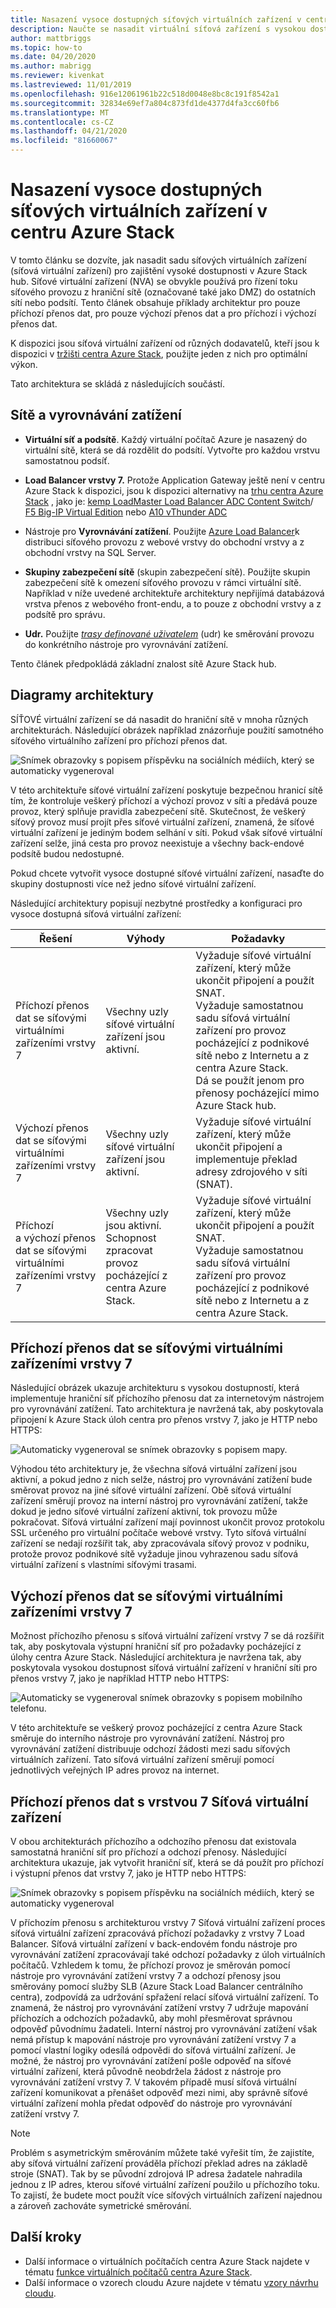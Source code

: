 ```yaml
---
title: Nasazení vysoce dostupných síťových virtuálních zařízení v centru Azure Stack
description: Naučte se nasadit virtuální síťová zařízení s vysokou dostupností na Azure Stack hub.
author: mattbriggs
ms.topic: how-to
ms.date: 04/20/2020
ms.author: mabrigg
ms.reviewer: kivenkat
ms.lastreviewed: 11/01/2019
ms.openlocfilehash: 916e12061961b22c518d0048e8bc8c191f8542a1
ms.sourcegitcommit: 32834e69ef7a804c873fd1de4377d4fa3cc60fb6
ms.translationtype: MT
ms.contentlocale: cs-CZ
ms.lasthandoff: 04/21/2020
ms.locfileid: "81660067"
---
```

# <a name="deploy-highly-available-network-virtual-appliances-on-azure-stack-hub"></a>Nasazení vysoce dostupných síťových virtuálních zařízení v centru Azure Stack

V tomto článku se dozvíte, jak nasadit sadu síťových virtuálních zařízení (síťová virtuální zařízení) pro zajištění vysoké dostupnosti v Azure Stack hub. Síťové virtuální zařízení (NVA) se obvykle používá pro řízení toku síťového provozu z hraniční sítě (označované také jako DMZ) do ostatních sítí nebo podsítí. Tento článek obsahuje příklady architektur pro pouze příchozí přenos dat, pro pouze výchozí přenos dat a pro příchozí i výchozí přenos dat.

K dispozici jsou síťová virtuální zařízení od různých dodavatelů, kteří jsou k dispozici v [tržišti centra Azure Stack](https://docs.microsoft.com/azure-stack/operator/azure-stack-marketplace-azure-items), použijte jeden z nich pro optimální výkon.

Tato architektura se skládá z následujících součástí.

## <a name="networking-and-load-balancing"></a>Sítě a vyrovnávání zatížení

-   **Virtuální síť a podsítě**. Každý virtuální počítač Azure je nasazený do virtuální sítě, která se dá rozdělit do podsítí. Vytvořte pro každou vrstvu samostatnou podsíť.

-   **Load Balancer vrstvy 7.** Protože Application Gateway ještě není v centru Azure Stack k dispozici, jsou k dispozici alternativy na [trhu centra Azure Stack](https://docs.microsoft.com/azure-stack/operator/azure-stack-marketplace-azure-items) , jako je: [kemp LoadMaster Load Balancer ADC Content Switch](https://azuremarketplace.microsoft.com/marketplace/apps/kemptech.vlm-azure)/ [F5 Big-IP Virtual Edition](https://azuremarketplace.microsoft.com/marketplace/apps/f5-networks.f5-big-ip-best) nebo [A10 vThunder ADC](https://azuremarketplace.microsoft.com/marketplace/apps/a10networks.vthunder-414-gr1)

-   Nástroje pro **Vyrovnávání zatížení**. Použijte [Azure Load Balancer](https://docs.microsoft.com/azure/load-balancer/load-balancer-overview)k distribuci síťového provozu z webové vrstvy do obchodní vrstvy a z obchodní vrstvy na SQL Server.

-   **Skupiny zabezpečení sítě** (skupin zabezpečení sítě). Použijte skupin zabezpečení sítě k omezení síťového provozu v rámci virtuální sítě. Například v níže uvedené architektuře architektury nepřijímá databázová vrstva přenos z webového front-endu, a to pouze z obchodní vrstvy a z podsítě pro správu.

-   **Udr.** Použijte [*trasy definované uživatelem*](https://docs.microsoft.com/azure/virtual-network/virtual-networks-udr-overview/) (udr) ke směrování provozu do konkrétního nástroje pro vyrovnávání zatížení.

Tento článek předpokládá základní znalost sítě Azure Stack hub.

## <a name="architecture-diagrams"></a>Diagramy architektury

SÍŤOVÉ virtuální zařízení se dá nasadit do hraniční sítě v mnoha různých architekturách. Následující obrázek například znázorňuje použití samotného síťového virtuálního zařízení pro příchozí přenos dat.

![Snímek obrazovky s popisem příspěvku na sociálních médiích, který se automaticky vygeneroval](./media/iaas-architecture-nva-architecture/image1.png)

V této architektuře síťové virtuální zařízení poskytuje bezpečnou hranicí sítě tím, že kontroluje veškerý příchozí a výchozí provoz v síti a předává pouze provoz, který splňuje pravidla zabezpečení sítě. Skutečnost, že veškerý síťový provoz musí projít přes síťové virtuální zařízení, znamená, že síťové virtuální zařízení je jediným bodem selhání v síti. Pokud však síťové virtuální zařízení selže, jiná cesta pro provoz neexistuje a všechny back-endové podsítě budou nedostupné.

Pokud chcete vytvořit vysoce dostupné síťové virtuální zařízení, nasaďte do skupiny dostupnosti více než jedno síťové virtuální zařízení.

Následující architektury popisují nezbytné prostředky a konfiguraci pro vysoce dostupná síťová virtuální zařízení:

| Řešení | Výhody | Požadavky |
| --- | --- | --- |
| Příchozí přenos dat se síťovými virtuálními zařízeními vrstvy 7 | Všechny uzly síťové virtuální zařízení jsou aktivní. | Vyžaduje síťové virtuální zařízení, který může ukončit připojení a použít SNAT.<br>Vyžaduje samostatnou sadu síťová virtuální zařízení pro provoz pocházející z podnikové sítě nebo z Internetu a z centra Azure Stack.<br>Dá se použít jenom pro přenosy pocházející mimo Azure Stack hub.  |
| Výchozí přenos dat se síťovými virtuálními zařízeními vrstvy 7 | Všechny uzly síťové virtuální zařízení jsou aktivní. | Vyžaduje síťové virtuální zařízení, který může ukončit připojení a implementuje překlad adresy zdrojového v síti (SNAT). |
| Příchozí a výchozí přenos dat se síťovými virtuálními zařízeními vrstvy 7 | Všechny uzly jsou aktivní.<br>Schopnost zpracovat provoz pocházející z centra Azure Stack. | Vyžaduje síťové virtuální zařízení, který může ukončit připojení a použít SNAT.<br>Vyžaduje samostatnou sadu síťová virtuální zařízení pro provoz pocházející z podnikové sítě nebo z Internetu a z centra Azure Stack. |

## <a name="ingress-with-layer-7-nvas"></a>Příchozí přenos dat se síťovými virtuálními zařízeními vrstvy 7

Následující obrázek ukazuje architekturu s vysokou dostupností, která implementuje hraniční síť příchozího přenosu dat za internetovým nástrojem pro vyrovnávání zatížení. Tato architektura je navržená tak, aby poskytovala připojení k Azure Stack úloh centra pro přenos vrstvy 7, jako je HTTP nebo HTTPS:

![Automaticky vygeneroval se snímek obrazovky s popisem mapy.](./media/iaas-architecture-nva-architecture/image2.png)

Výhodou této architektury je, že všechna síťová virtuální zařízení jsou aktivní, a pokud jedno z nich selže, nástroj pro vyrovnávání zatížení bude směrovat provoz na jiné síťové virtuální zařízení. Obě síťová virtuální zařízení směrují provoz na interní nástroj pro vyrovnávání zatížení, takže dokud je jedno síťové virtuální zařízení aktivní, tok provozu může pokračovat. Síťová virtuální zařízení mají povinnost ukončit provoz protokolu SSL určeného pro virtuální počítače webové vrstvy. Tyto síťová virtuální zařízení se nedají rozšířit tak, aby zpracovávala síťový provoz v podniku, protože provoz podnikové sítě vyžaduje jinou vyhrazenou sadu síťová virtuální zařízení s vlastními síťovými trasami.

## <a name="egress-with-layer-7-nvas"></a>Výchozí přenos dat se síťovými virtuálními zařízeními vrstvy 7

Možnost příchozího přenosu s síťová virtuální zařízení vrstvy 7 se dá rozšířit tak, aby poskytovala výstupní hraniční síť pro požadavky pocházející z úlohy centra Azure Stack. Následující architektura je navržena tak, aby poskytovala vysokou dostupnost síťová virtuální zařízení v hraniční síti pro přenos vrstvy 7, jako je například HTTP nebo HTTPS:

![Automaticky se vygeneroval snímek obrazovky s popisem mobilního telefonu.](./media/iaas-architecture-nva-architecture/image3.png)

V této architektuře se veškerý provoz pocházející z centra Azure Stack směruje do interního nástroje pro vyrovnávání zatížení. Nástroj pro vyrovnávání zatížení distribuuje odchozí žádosti mezi sadu síťových virtuálních zařízení. Tato síťová virtuální zařízení směrují pomocí jednotlivých veřejných IP adres provoz na internet.

## <a name="ingress-egress-with-layer-7--nvas"></a>Příchozí přenos dat s vrstvou 7 Síťová virtuální zařízení

V obou architekturách příchozího a odchozího přenosu dat existovala samostatná hraniční síť pro příchozí a odchozí přenosy. Následující architektura ukazuje, jak vytvořit hraniční síť, která se dá použít pro příchozí i výstupní přenos dat vrstvy 7, jako je HTTP nebo HTTPS:

![Snímek obrazovky s popisem příspěvku na sociálních médiích, který se automaticky vygeneroval](./media/iaas-architecture-nva-architecture/image4.png)

V příchozím přenosu s architekturou vrstvy 7 Síťová virtuální zařízení proces síťová virtuální zařízení zpracovává příchozí požadavky z vrstvy 7 Load Balancer. Síťová virtuální zařízení v back-endovém fondu nástroje pro vyrovnávání zatížení zpracovávají také odchozí požadavky z úloh virtuálních počítačů. Vzhledem k tomu, že příchozí provoz je směrován pomocí nástroje pro vyrovnávání zatížení vrstvy 7 a odchozí přenosy jsou směrovány pomocí služby SLB (Azure Stack Load Balancer centrálního centra), zodpovídá za udržování spřažení relací síťová virtuální zařízení. To znamená, že nástroj pro vyrovnávání zatížení vrstvy 7 udržuje mapování příchozích a odchozích požadavků, aby mohl přesměrovat správnou odpověď původnímu žadateli. Interní nástroj pro vyrovnávání zatížení však nemá přístup k mapování nástroje pro vyrovnávání zatížení vrstvy 7 a pomocí vlastní logiky odesílá odpovědi do síťová virtuální zařízení. Je možné, že nástroj pro vyrovnávání zatížení pošle odpověď na síťové virtuální zařízení, která původně neobdržela žádost z nástroje pro vyrovnávání zatížení vrstvy 7. V takovém případě musí síťová virtuální zařízení komunikovat a přenášet odpověď mezi nimi, aby správně síťové virtuální zařízení mohla předat odpověď do nástroje pro vyrovnávání zatížení vrstvy 7.

> [!Note]  
> Problém s asymetrickým směrováním můžete také vyřešit tím, že zajistíte, aby síťová virtuální zařízení prováděla příchozí překlad adres na základě stroje (SNAT). Tak by se původní zdrojová IP adresa žadatele nahradila jednou z IP adres, kterou síťové virtuální zařízení použilo u příchozího toku. To zajistí, že budete moct použít více síťových virtuálních zařízení najednou a zároveň zachováte symetrické směrování.

## <a name="next-steps"></a>Další kroky

- Další informace o virtuálních počítačích centra Azure Stack najdete v tématu [funkce virtuálních počítačů centra Azure Stack](azure-stack-vm-considerations.md).  
- Další informace o vzorech cloudu Azure najdete v tématu [vzory návrhu cloudu](https://docs.microsoft.com/azure/architecture/patterns).
